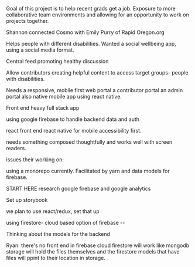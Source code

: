 Goal of this project is to help recent grads get a job.
Exposure to more collaborative team environments and allowing for an opportunity to work on projects together.

Shannon connected Cosmo with Emily Purry of Rapid Oregon.org

Helps people with different disabilities.  Wanted a social wellbeing app, using a social media format.

Central feed promoting healthy discussion

Allow contributors creating helpful content to access target groups- people with disabilities.

Needs a responsive, mobile first web portal
a contributor portal
an admin portal
also native mobile app using react native.

Front end heavy full stack app

using google firebase to handle backend data and auth

react front end
react native for mobile
accessibility first.

needs something composed thoughtfully and works well with screen readers.

issues their working on:

using a monorepo currently.  Facilitated by yarn and data models for firebase.

START HERE
research google firebase and google analytics

Set up storybook

we plan to use react/redux, set that up


using firestore- cloud based option of firebase --

Thinking about the models for the backend

Ryan:
    there's no front end in firebase
    cloud firestore will work like mongodb
    storage will hold the files themselves and the firestore models that have files will ppint to their location in storage.

    
